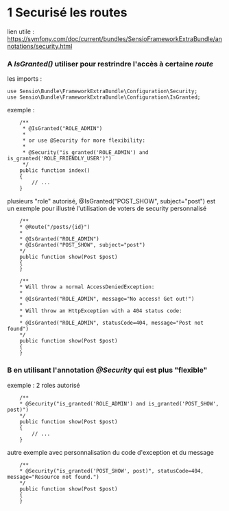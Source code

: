 # 1 Securisé les routes

lien utile : https://symfony.com/doc/current/bundles/SensioFrameworkExtraBundle/annotations/security.html

### A *IsGranted()* utiliser pour restrindre l'accès à certaine _route_

les imports :
```
use Sensio\Bundle\FrameworkExtraBundle\Configuration\Security;
use Sensio\Bundle\FrameworkExtraBundle\Configuration\IsGranted;
```

exemple :
```
    /**
     * @IsGranted("ROLE_ADMIN")
     *
     * or use @Security for more flexibility:
     *
     * @Security("is_granted('ROLE_ADMIN') and is_granted('ROLE_FRIENDLY_USER')")
     */
    public function index()
    {
        // ...
    }

```
plusieurs "role" autorisé, 
@IsGranted("POST_SHOW", subject="post") est un exemple pour illustré l'utilisation de voters de security personnalisé
```
    /**
    * @Route("/posts/{id}")
    *
    * @IsGranted("ROLE_ADMIN")
    * @IsGranted("POST_SHOW", subject="post")
    */
    public function show(Post $post)
    {
    }

```

```
    /**
    * Will throw a normal AccessDeniedException:
    *
    * @IsGranted("ROLE_ADMIN", message="No access! Get out!")
    *
    * Will throw an HttpException with a 404 status code:
    *
    * @IsGranted("ROLE_ADMIN", statusCode=404, message="Post not found")
    */
    public function show(Post $post)
    {
    }

```

### B en utilisant l'annotation *@Security* qui est plus "flexible"

exemple : 2 roles autorisé
```
    /**
    * @Security("is_granted('ROLE_ADMIN') and is_granted('POST_SHOW', post)")
    */
    public function show(Post $post)
    {
        // ...
    }

```
autre exemple avec personnalisation du code d'exception et du message
```
    /**
    * @Security("is_granted('POST_SHOW', post)", statusCode=404, message="Resource not found.")
    */
    public function show(Post $post)
    {
    }

```